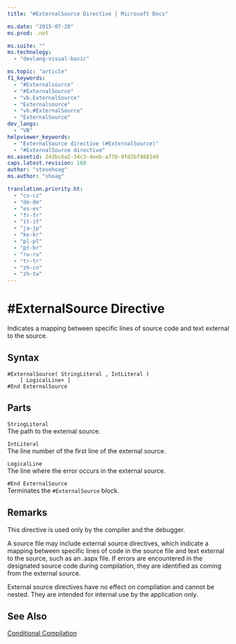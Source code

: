 ```yaml
---
title: "#ExternalSource Directive | Microsoft Docs"

ms.date: "2015-07-20"
ms.prod: .net

ms.suite: ""
ms.technology: 
  - "devlang-visual-basic"

ms.topic: "article"
f1_keywords: 
  - "#Externalsource"
  - "#ExternalSource"
  - "vb.ExternalSource"
  - "Externalsource"
  - "vb.#ExternalSource"
  - "ExternalSource"
dev_langs: 
  - "VB"
helpviewer_keywords: 
  - "ExternalSource directive (#ExternalSource)"
  - "#ExternalSource directive"
ms.assetid: 243bc6a2-34c3-4eeb-a776-9fd2bf988149
caps.latest.revision: 160
author: "stevehoag"
ms.author: "shoag"

translation.priority.ht: 
  - "cs-cz"
  - "de-de"
  - "es-es"
  - "fr-fr"
  - "it-it"
  - "ja-jp"
  - "ko-kr"
  - "pl-pl"
  - "pt-br"
  - "ru-ru"
  - "tr-tr"
  - "zh-cn"
  - "zh-tw"
---
```

# #ExternalSource Directive
Indicates a mapping between specific lines of source code and text external to the source.  
  
## Syntax  
  
```  
#ExternalSource( StringLiteral , IntLiteral )  
    [ LogicalLine+ ]  
#End ExternalSource  
```  
  
## Parts  
 `StringLiteral`  
 The path to the external source.  
  
 `IntLiteral`  
 The line number of the first line of the external source.  
  
 `LogicalLine`  
 The line where the error occurs in the external source.  
  
 `#End ExternalSource`  
 Terminates the `#ExternalSource` block.  
  
## Remarks  
 This directive is used only by the compiler and the debugger.  
  
 A source file may include external source directives, which indicate a mapping between specific lines of code in the source file and text external to the source, such as an .aspx file. If errors are encountered in the designated source code during compilation, they are identified as coming from the external source.  
  
 External source directives have no effect on compilation and cannot be nested. They are intended for internal use by the application only.  
  
## See Also  
 [Conditional Compilation](../../../visual-basic/programming-guide/program-structure/conditional-compilation.md)